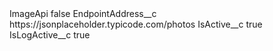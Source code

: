 <?xml version="1.0" encoding="UTF-8"?>
<CustomMetadata xmlns="http://soap.sforce.com/2006/04/metadata" xmlns:xsi="http://www.w3.org/2001/XMLSchema-instance" xmlns:xsd="http://www.w3.org/2001/XMLSchema">
    <label>ImageApi</label>
    <protected>false</protected>
    <values>
        <field>EndpointAddress__c</field>
        <value xsi:type="xsd:string">https://jsonplaceholder.typicode.com/photos</value>
    </values>
    <values>
        <field>IsActive__c</field>
        <value xsi:type="xsd:boolean">true</value>
    </values>
    <values>
        <field>IsLogActive__c</field>
        <value xsi:type="xsd:boolean">true</value>
    </values>
</CustomMetadata>
